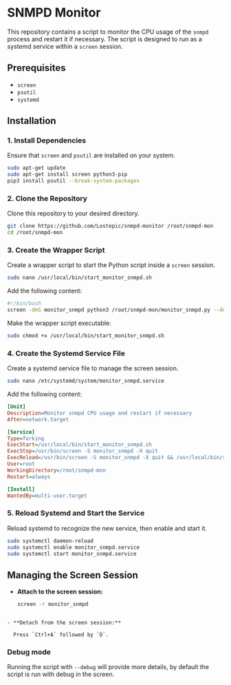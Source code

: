 # SNMPD Monitor

This repository contains a script to monitor the CPU usage of the `snmpd` process and restart it if necessary. The script is designed to run as a systemd service within a `screen` session.

## Prerequisites

- `screen`
- `psutil`
- `systemd`

## Installation

### 1. Install Dependencies

Ensure that `screen` and `psutil` are installed on your system.

```bash
sudo apt-get update
sudo apt-get install screen python3-pip
pip3 install psutil --break-system-packages
```

### 2. Clone the Repository

Clone this repository to your desired directory.

```bash
git clone https://github.com/Lostepic/snmpd-monitor /root/snmpd-mon
cd /root/snmpd-mon
```

### 3. Create the Wrapper Script

Create a wrapper script to start the Python script inside a `screen` session.

```bash
sudo nano /usr/local/bin/start_monitor_snmpd.sh
```

Add the following content:

```bash
#!/bin/bash
screen -dmS monitor_snmpd python3 /root/snmpd-mon/monitor_snmpd.py --debug
```

Make the wrapper script executable:

```bash
sudo chmod +x /usr/local/bin/start_monitor_snmpd.sh
```

### 4. Create the Systemd Service File

Create a systemd service file to manage the screen session.

```bash
sudo nano /etc/systemd/system/monitor_snmpd.service
```

Add the following content:

```ini
[Unit]
Description=Monitor snmpd CPU usage and restart if necessary
After=network.target

[Service]
Type=forking
ExecStart=/usr/local/bin/start_monitor_snmpd.sh
ExecStop=/usr/bin/screen -S monitor_snmpd -X quit
ExecReload=/usr/bin/screen -S monitor_snmpd -X quit && /usr/local/bin/start_monitor_snmpd.sh
User=root
WorkingDirectory=/root/snmpd-mon
Restart=always

[Install]
WantedBy=multi-user.target
```

### 5. Reload Systemd and Start the Service

Reload systemd to recognize the new service, then enable and start it.

```bash
sudo systemctl daemon-reload
sudo systemctl enable monitor_snmpd.service
sudo systemctl start monitor_snmpd.service
```

## Managing the Screen Session

- **Attach to the screen session:**

  ```bash
  screen -r monitor_snmpd
```

- **Detach from the screen session:**

  Press `Ctrl+A` followed by `D`.
```

### Debug mode

Running the script with `--debug` will provide more details, by default the script is run with debug in the screen.
